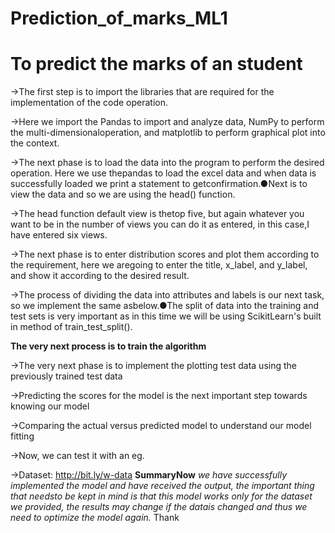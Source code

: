 # Prediction_of_marks_ML1
# To predict the marks of an student
->The first step is to import the libraries that are required for the implementation of the code operation.

->Here we import the Pandas to import and analyze data, NumPy to perform the multi-dimensionaloperation, and matplotlib to perform graphical plot into the context.

->The next phase is to load the data into the program to perform the desired operation. Here we use thepandas to load the excel data and when data is successfully loaded we print a statement  to getconfirmation.●Next is to view the data and so we are using the head() function. 

->The head function default view is thetop five, but again whatever you want to be in the number of views you can do it as entered, in this case,I have entered six views.

->The next phase is to enter distribution scores and plot them according to the requirement, here we aregoing to enter the title, x_label, and y_label, and show it according to the desired result.

->The process of dividing the data into attributes and labels is our next task, so we implement the same asbelow.●The split of data into the training and test sets is very important as in this time we will be using ScikitLearn's built in method of train_test_split().

**The very next process is to train the algorithm**

->The very next phase is to implement the plotting test data using the previously trained test data

->Predicting the scores for the model is the next important step towards knowing our model

->Comparing the actual versus predicted model to understand our model fitting

->Now, we can test it with an eg.

->Dataset: http://bit.ly/w-data
**SummaryNow**
*we have successfully implemented the model and have received the output, the important thing that needsto be kept in mind  is that this model works only for the dataset we provided, the results may change if the datais changed and thus we need to optimize the model again.*
Thank



